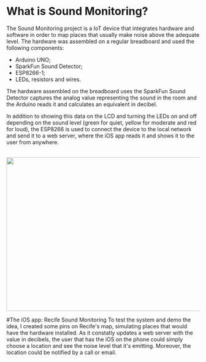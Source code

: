 # What is Sound Monitoring?
The Sound Monitoring project is a IoT device that integrates hardware and software in order to map places that 
usually make noise above the adequate level. The hardware was assembled on a regular breadboard and used the following components:

* Arduino UNO;
* SparkFun Sound Detector;
* ESP8266-1;
* LEDs, resistors and wires.

The hardware assembled on the breadboard uses the SparkFun Sound Detector captures the analog value representing the sound in the room and the Arduino reads it and calculates an equivalent in decibel. 

In addition to showing this data on the LCD and turning the LEDs on and off depending on the sound level (green for quiet, yellow for moderate and red for loud), the ESP8266 is used to connect the device to the local network and send it to a web server, where the iOS app reads it and shows it to the user from anywhere.

<p><br/>
<img src="./static/img/slm.png" width="512" height="401" class="img-responsive center-block" />
<br/>

#The iOS app: Recife Sound Monitoring
To test the system and demo the idea, I created some pins on Recife's map, simulating places that would have the hardware installed. As it constatly updates a web server with the value in decibels, the user that has the iOS on the phone could simply choose a location and see the noise level that it's emitting. Moreover, the location could be notified by a call or email.


